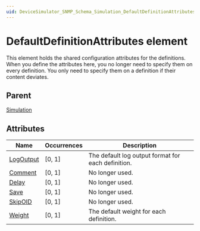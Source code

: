 ```yaml
---
uid: DeviceSimulator_SNMP_Schema_Simulation_DefaultDefinitionAttributes
---
```


# DefaultDefinitionAttributes element

This element holds the shared configuration attributes for the definitions. When you define the attributes here, you no longer need to specify them on every definition. You only need to specify them on a definition if their content deviates.

## Parent

[Simulation](xref:DeviceSimulator_SNMP_Schema_Simulation)

## Attributes

|Name|Occurrences|Description|
|--- |--- |--- |
|[LogOutput](xref:DeviceSimulator_SNMP_Schema_Simulation_Definitions_Definition#attributes) |[0, 1] |The default log output format for each definition. |
|[Comment](xref:DeviceSimulator_SNMP_Schema_Simulation_Definitions_Definition#attributes) |[0, 1] |No longer used. |
|[Delay](xref:DeviceSimulator_SNMP_Schema_Simulation_Definitions_Definition#attributes) |[0, 1] |No longer used.  |
|[Save](xref:DeviceSimulator_SNMP_Schema_Simulation_Definitions_Definition#attributes) |[0, 1] |No longer used. |
|[SkipOID](xref:DeviceSimulator_SNMP_Schema_Simulation_Definitions_Definition#attributes) |[0, 1] |No longer used. |
|[Weight](xref:DeviceSimulator_SNMP_Schema_Simulation_Definitions_Definition#attributes) |[0, 1] |The default weight for each definition. |
